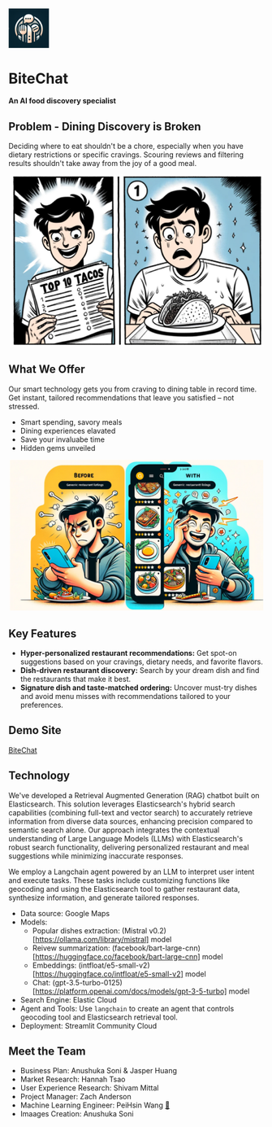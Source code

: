 
<img src="https://github.com/phwamy/bitechat/blob/main/img/bitechat_logo.png?raw=true" alt="bitechat" width=80/>

# BiteChat

**An AI food discovery specialist**


## Problem - Dining Discovery is Broken
Deciding where to eat shouldn't be a chore, especially when you have dietary restrictions or specific cravings. Scouring reviews and filtering results shouldn't take away from the joy of a good meal.

<p align="center">
    <img src="https://github.com/phwamy/bitechat/blob/main/img/problem.png?raw=true" alt="problem" width=500/>
</p>

## What We Offer
Our smart technology gets you from craving to dining table in record time. Get instant, tailored recommendations that leave you satisfied – not stressed.

* Smart spending, savory meals
* Dining experiences elavated
* Save your invaluabe time
* Hidden gems unveiled

<p align="center">
    <img src="https://github.com/phwamy/bitechat/blob/main/img/solution.png?raw=true" alt="solution" width=500/>
</p>

## Key Features
* **Hyper-personalized restaurant recommendations:** Get spot-on suggestions based on your cravings, dietary needs, and favorite flavors.
* **Dish-driven restaurant discovery:** Search by your dream dish and find the restaurants that make it best.
* **Signature dish and taste-matched ordering:** Uncover must-try dishes and avoid menu misses with recommendations tailored to your preferences.

## Demo Site
[BiteChat](https://bitechat.streamlit.app/)

## Technology
We've developed a Retrieval Augmented Generation (RAG) chatbot built on Elasticsearch. This solution leverages Elasticsearch's hybrid search capabilities (combining full-text and vector search) to accurately retrieve information from diverse data sources, enhancing precision compared to semantic search alone. Our approach integrates the contextual understanding of Large Language Models (LLMs) with Elasticsearch's robust search functionality, delivering personalized restaurant and meal suggestions while minimizing inaccurate responses.

We employ a Langchain agent powered by an LLM to interpret user intent and execute tasks. These tasks include customizing functions like geocoding and using the Elasticsearch tool to gather restaurant data, synthesize information, and generate tailored responses.

* Data source: Google Maps
* Models: 
    * Popular dishes extraction: (Mistral v0.2)[https://ollama.com/library/mistral] model
    * Reivew summarization: (facebook/bart-large-cnn)[https://huggingface.co/facebook/bart-large-cnn] model
    * Embeddings: (intfloat/e5-small-v2)[https://huggingface.co/intfloat/e5-small-v2] model
    * Chat: (gpt-3.5-turbo-0125)[https://platform.openai.com/docs/models/gpt-3-5-turbo] model
* Search Engine: Elastic Cloud
* Agent and Tools: Use `langchain` to create an agent that controls geocoding tool and Elasticsearch retrieval tool. 
* Deployment: Streamlit Community Cloud

## Meet the Team
* Business Plan: Anushuka Soni & Jasper Huang
* Market Research: Hannah Tsao
* User Experience Research: Shivam Mittal
* Project Manager: Zach Anderson
* Machine Learning Engineer: PeiHsin Wang [:incoming_envelope:](phw.amy@gmail.com)
* Imaages Creation: Anushuka Soni


